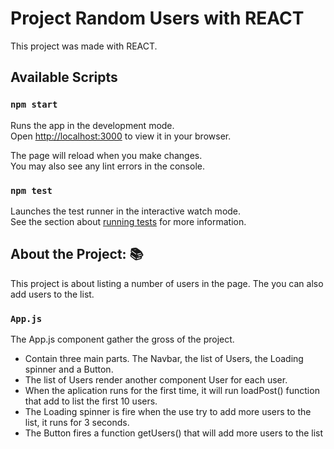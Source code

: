 # Project Random Users with REACT

This project was made with REACT.

## Available Scripts

### `npm start`

Runs the app in the development mode.\
Open [http://localhost:3000](http://localhost:3000) to view it in your browser.

The page will reload when you make changes.\
You may also see any lint errors in the console.

### `npm test`

Launches the test runner in the interactive watch mode.\
See the section about [running tests](https://facebook.github.io/create-react-app/docs/running-tests) for more information.

## About the Project: 📚
  This project is about listing a number of users in the page.
  The you can also add users to the list.
  
### `App.js`

The App.js component gather the gross of the project. 
  - Contain three main parts. The Navbar, the list of Users, the Loading spinner and a Button.
  - The list of Users render another component User for each user.
  - When the aplication runs for the first time, it will run loadPost() function that add to list the first 10 users.
  - The Loading spinner is fire when the use try to add more users to the list, it runs for 3 seconds.
  - The Button fires a function getUsers() that will add more users to the list
